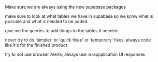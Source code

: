 Make sure we are always using the new supabase packages

make sure to look at what tables we have in supabase so we konw what is possible and what is needed to be added

give me the queries to add things to the tables if needed

never try to do 'simpler' or 'quick fixes' or 'temporary' fixes. always code like it's for the finished product

try to not use browser Alerts; always use in-appplication UI responses
